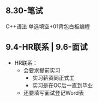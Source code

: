 ## 8.30-笔试

C++语法 单选填空+01背包白板编程

## 9.4-HR联系 | 9.6-面试

+ HR联系：
	+ 会要求提前实习
		+ 实习薪资同正式工
		+ 实习是在OC后一直到毕业
	+ 还要填写面试登记Word表
